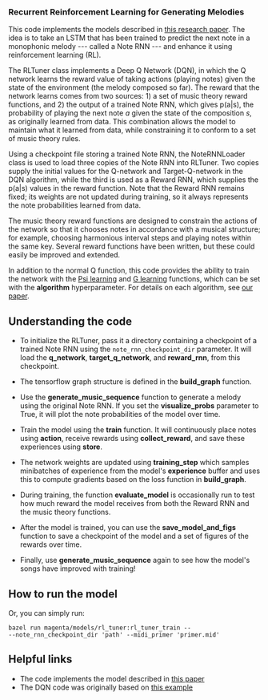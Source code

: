 ### Recurrent Reinforcement Learning for Generating Melodies

This code implements the models described in [this research paper][our arxiv].
The idea is to take an LSTM that has been trained to predict the next note in a
monophonic melody --- called a Note RNN --- and enhance it using reinforcement 
learning (RL). 

The RLTuner class implements a Deep Q Network (DQN), in which the Q network 
learns the reward value of taking actions (playing notes) given the state of the 
environment (the melody composed so far). The reward that the network learns 
comes from two sources: 1) a set of music theory reward functions, and 2) the 
output of a trained Note RNN, which gives p(a|s), the probability of playing the 
next note *a* given the state of the composition *s*, as originally learned from 
data. This combination allows the model to maintain what it learned from data, 
while constraining it to conform to a set of music theory rules. 

Using a checkpoint file storing a trained Note RNN, the NoteRNNLoader class is 
used to load three copies of the Note RNN into RLTuner. Two copies supply the 
initial values for the Q-network and Target-Q-network in the DQN algorithm, 
while the third is used as a Reward RNN, which supplies the p(a|s) values in the 
reward function. Note that the Reward RNN remains fixed; its weights are not 
updated during training, so it always represents the note probabilities learned
from data.

The music theory reward functions are designed to constrain the actions of the
network so that it chooses notes in accordance with a musical structure; for
example, choosing harmonious interval steps and playing notes within the same 
key. Several reward functions have been written, but these could easily be 
improved and extended.

In addition to the normal Q function, this code provides the ability to train 
the network with the [Psi learning][psi learning] and [G learning][g learning]
functions, which can be set with the **algorithm** hyperparameter. For details 
on each algorithm, see [our paper][our arxiv].

## Understanding the code
*   To initialize the RLTuner, pass it a directory containing a checkpoint of a 
	trained Note RNN using the `note_rnn_checkpoint_dir` parameter. It will 
	load the **q_network**, **target_q_network**, and **reward_rnn**, from this 
	checkpoint.

*	The tensorflow graph structure is defined in the **build_graph** function.

*	Use the **generate_music_sequence** function to generate a melody using the 
	original Note RNN. If you set the **visualize_probs** parameter to True, it 
	will plot the note probabilities of the model over time.

*	Train the model using the **train** function. It will continuously place 
	notes using **action**, receive rewards using **collect_reward**, and save 
	these experiences using **store**.

*	The network weights are updated using **training_step** which samples 
	minibatches of experience from the model's **experience** buffer and uses 
	this to compute gradients based on the loss function in **build_graph**.

*	During training, the function **evaluate_model** is occasionally run to 
	test how much reward the model receives from both the Reward RNN and the 
	music theory functions.

*	After the model is trained, you can use the **save_model_and_figs** function
	to save a checkpoint of the model and a set of figures of the rewards over 
	time. 

*	Finally, use **generate_music_sequence** again to see how the model's songs
	have improved with training!

## How to run the model
Or, you can simply run:

```
bazel run magenta/models/rl_tuner:rl_tuner_train -- 
--note_rnn_checkpoint_dir 'path' --midi_primer 'primer.mid' 
```
## Helpful links

*   The code implements the model described in [this paper][our arxiv]
*   The DQN code was originally based on [this example][dqn ex]

[our arxiv]: https://arxiv.org/abs/comingsoon
[dqn ex]: https://github.com/nivwusquorum/tensorflow-deepq/blob/master/tf_rl/
[g learning]: https://arxiv.org/pdf/1512.08562.pdf
[psi learning]: http://homepages.inf.ed.ac.uk/svijayak/publications/rawlik-RSS2012.pdf